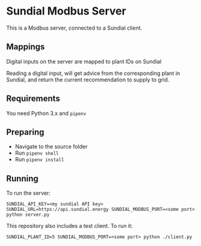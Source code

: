 # Sundial Modbus Server

This is a Modbus server, connected to a Sundial client.

## Mappings

Digital inputs on the server are mapped to plant IDs on Sundial

Reading a digital input, will get advice from the corresponding plant
in Sundial, and return the current recommendation to supply to grid.

## Requirements

You need Python 3.x and `pipenv`

## Preparing

- Navigate to the source folder
- Run `pipenv shell`
- Run `pipenv install`

## Running

To run the server:

```
SUNDIAL_API_KEY=<my sundial API key> SUNDIAL_URL=https://api.sundial.energy SUNDIAL_MODBUS_PORT=<some port> python server.py
```

This repository also includes a test client. To run it:

```
SUNDIAL_PLANT_ID=5 SUNDIAL_MODBUS_PORT=<some port> python ./client.py
```

